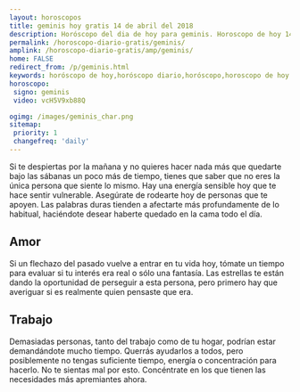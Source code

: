 ```yaml
---
layout: horoscopos
title: geminis hoy gratis 14 de abril del 2018 
description: Horóscopo del dia de hoy para geminis. Horoscopo de hoy 14 de abril del 2018. Las predicciones de amor, trabajo, vida personal gratis.
permalink: /horoscopo-diario-gratis/geminis/
amplink: /horoscopo-diario-gratis/amp/geminis/
home: FALSE
redirect_from: /p/geminis.html
keywords: horóscopo de hoy,horóscopo diario,horóscopo,horoscopo de hoy geminis,horoscopos diarios gratis del dia de hoy,horóscopo diario gratis,horoscopo de geminis hoy ,horóscopo esperanza gracia,horoscopo geminis hoy,horoscop,horóscopos gratis,Tarot,Astrologia,Zodíaco,horoscopo gratis,Horóscopo gratis,horoscopo,horoscopo de hoy,Aries,Tauro,Géminis,Geminis,Cáncer,Cancer,Leo,Virgo,Libra,Escorpio,Sagitario,Capricornio,Acuario,Piscis,2018,2019
horoscopo:
 signo: geminis
 video: vcH5V9xb88Q

ogimg: /images/geminis_char.png
sitemap:
 priority: 1
 changefreq: 'daily'
---
```



Si te despiertas por la mañana y no quieres hacer nada más que quedarte bajo las sábanas un poco más de tiempo, tienes que saber que no eres la única persona que siente lo mismo. Hay una energía sensible hoy que te hace sentir vulnerable. Asegúrate de rodearte hoy de personas que te apoyen. Las palabras duras tienden a afectarte más profundamente de lo habitual, haciéndote desear haberte quedado en la cama todo el día.

## Amor

Si un flechazo del pasado vuelve a entrar en tu vida hoy, tómate un tiempo para evaluar si tu interés era real o sólo una fantasía. Las estrellas te están dando la oportunidad de perseguir a esta persona, pero primero hay que averiguar si es realmente quien pensaste que era.

## Trabajo

Demasiadas personas, tanto del trabajo como de tu hogar, podrían estar demandándote mucho tiempo. Querrás ayudarlos a todos, pero posiblemente no tengas suficiente tiempo, energía o concentración para hacerlo. No te sientas mal por esto. Concéntrate en los que tienen las necesidades más apremiantes ahora.